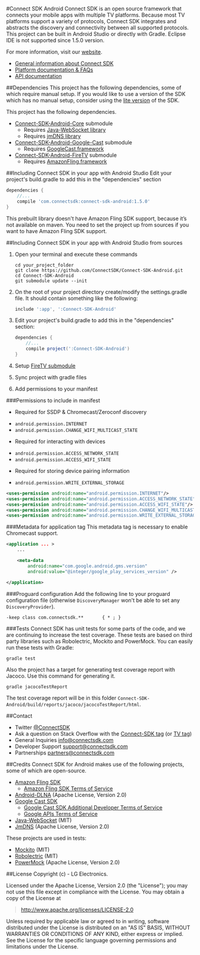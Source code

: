 #Connect SDK Android
Connect SDK is an open source framework that connects your mobile apps with multiple TV platforms. Because most TV platforms support a variety of protocols, Connect SDK integrates and abstracts the discovery and connectivity between all supported protocols.
This project can be built in Android Studio or directly with Gradle. Eclipse IDE is not supported since 1.5.0 version.

For more information, visit our [website](http://www.connectsdk.com/).

* [General information about Connect SDK](http://www.connectsdk.com/discover/)
* [Platform documentation & FAQs](http://www.connectsdk.com/docs/android/)
* [API documentation](http://www.connectsdk.com/apis/android/)

##Dependencies
This project has the following dependencies, some of which require manual setup. If you would like to use a version of the SDK which has no manual setup, consider using the [lite version](https://github.com/ConnectSDK/Connect-SDK-Android-Lite) of the SDK.

This project has the following dependencies.
* [Connect-SDK-Android-Core](https://github.com/ConnectSDK/Connect-SDK-Android-Core) submodule
  - Requires [Java-WebSocket library](https://github.com/TooTallNate/Java-WebSocket)
  - Requires [jmDNS library](https://github.com/openhab/jmdns)
* [Connect-SDK-Android-Google-Cast](https://github.com/ConnectSDK/Connect-SDK-Android-Google-Cast) submodule
  - Requires [GoogleCast.framework](https://developers.google.com/cast/docs/downloads)
* [Connect-SDK-Android-FireTV](https://github.com/ConnectSDK/Connect-SDK-Android-FireTV) submodule
  - Requires [AmazonFling.framework](https://developer.amazon.com/public/apis/experience/fling/docs/amazon-fling-sdk-download)

##Including Connect SDK in your app with Android Studio
Edit your project's build.gradle to add this in the "dependencies" section
```groovy
dependencies {
    //...
    compile 'com.connectsdk:connect-sdk-android:1.5.0'
}
```
This prebuilt library doesn't have Amazon Fling SDK support, because it’s not available on maven. You need to set the project up from sources
if you want to have Amazon Fling SDK support.

##Including Connect SDK in your app with Android Studio from sources
1. Open your terminal and execute these commands
    ```
    cd your_project_folder
    git clone https://github.com/ConnectSDK/Connect-SDK-Android.git
    cd Connect-SDK-Android
    git submodule update --init
    ```

2. On the root of your project directory create/modify the settings.gradle file. It should contain something like the following:
    ```groovy
    include ':app', ':Connect-SDK-Android'
    ```

3. Edit your project's build.gradle to add this in the "dependencies" section:
    ```groovy
    dependencies {
        //...
        compile project(':Connect-SDK-Android')
    }
    ```

4. Setup [FireTV submodule](https://github.com/ConnectSDK/Connect-SDK-Android-FireTV)
5. Sync project with gradle files
6. Add permissions to your manifest

###Permissions to include in manifest
* Required for SSDP & Chromecast/Zeroconf discovery
 - `android.permission.INTERNET`
 - `android.permission.CHANGE_WIFI_MULTICAST_STATE`
* Required for interacting with devices
 - `android.permission.ACCESS_NETWORK_STATE`
 - `android.permission.ACCESS_WIFI_STATE`
* Required for storing device pairing information
 - `android.permission.WRITE_EXTERNAL_STORAGE`

```xml
<uses-permission android:name="android.permission.INTERNET"/>
<uses-permission android:name="android.permission.ACCESS_NETWORK_STATE"/>
<uses-permission android:name="android.permission.ACCESS_WIFI_STATE"/>
<uses-permission android:name="android.permission.CHANGE_WIFI_MULTICAST_STATE"/>
<uses-permission android:name="android.permission.WRITE_EXTERNAL_STORAGE" />
```

###Metadata for application tag
This metadata tag is necessary to enable Chromecast support.

```xml
<application ... >
    ...

    <meta-data
        android:name="com.google.android.gms.version"
        android:value="@integer/google_play_services_version" />

</application>
```

###Proguard configuration
Add the following line to your proguard configuration file (otherwise `DiscoveryManager` won't be able to set any `DiscoveryProvider`).

```
-keep class com.connectsdk.**       { * ; }
```

###Tests
Connect SDK has unit tests for some parts of the code, and we are continuing to increase the test coverage.
These tests are based on third party libraries such as Robolectric, Mockito and PowerMock. You can easily run these tests with Gradle:
```
gradle test
```
Also the project has a target for generating test coverage report with Jacoco. Use this command for generating it.
```
gradle jacocoTestReport
```
The test coverage report will be in this folder `Connect-SDK-Android/build/reports/jacoco/jacocoTestReport/html`.

##Contact
* Twitter [@ConnectSDK](https://www.twitter.com/ConnectSDK)
* Ask a question on Stack Overflow with the [Connect-SDK tag](https://stackoverflow.com/tags/connect-sdk) (or [TV tag](https://stackoverflow.com/tags/tv))
* General Inquiries info@connectsdk.com
* Developer Support support@connectsdk.com
* Partnerships partners@connectsdk.com

##Credits
Connect SDK for Android makes use of the following projects, some of which are open-source.

* [Amazon Fling SDK](https://developer.amazon.com/fling)
  - [Amazon Fling SDK Terms of Service](https://developer.amazon.com/public/support/pml.html)
* [Android-DLNA](https://code.google.com/p/android-dlna/) (Apache License, Version 2.0)
* [Google Cast SDK](https://developers.google.com/cast/)
  - [Google Cast SDK Additional Developer Terms of Service](https://developers.google.com/cast/docs/terms)
  - [Google APIs Terms of Service](https://developers.google.com/terms/)
* [Java-WebSocket](https://github.com/TooTallNate/Java-WebSocket) (MIT)
* [JmDNS](http://jmdns.sourceforge.net) (Apache License, Version 2.0)

These projects are used in tests:
* [Mockito](http://mockito.org/) (MIT)
* [Robolectric](http://robolectric.org) (MIT)
* [PowerMock](https://github.com/jayway/powermock) (Apache License, Version 2.0)

##License
Copyright (c) - LG Electronics.

Licensed under the Apache License, Version 2.0 (the "License");
you may not use this file except in compliance with the License.
You may obtain a copy of the License at

> http://www.apache.org/licenses/LICENSE-2.0

Unless required by applicable law or agreed to in writing, software
distributed under the License is distributed on an "AS IS" BASIS,
WITHOUT WARRANTIES OR CONDITIONS OF ANY KIND, either express or implied.
See the License for the specific language governing permissions and
limitations under the License.
